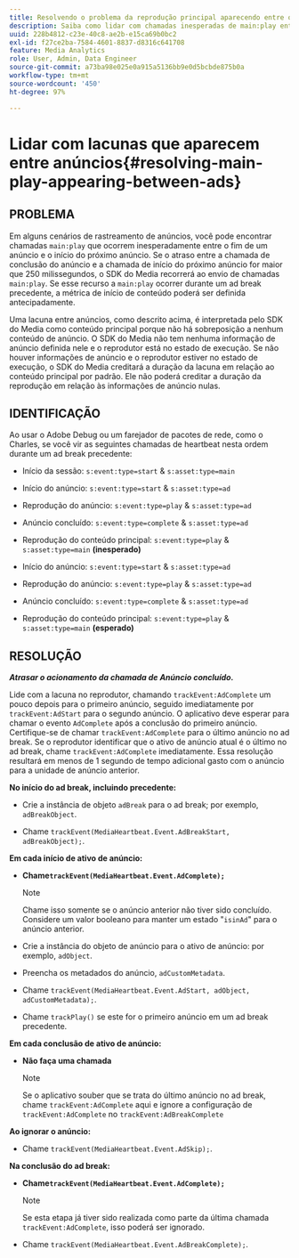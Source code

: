 ```yaml
---
title: Resolvendo o problema da reprodução principal aparecendo entre os anúncios
description: Saiba como lidar com chamadas inesperadas de main:play entre anúncios.
uuid: 228b4812-c23e-40c8-ae2b-e15ca69b0bc2
exl-id: f27ce2ba-7584-4601-8837-d8316c641708
feature: Media Analytics
role: User, Admin, Data Engineer
source-git-commit: a73ba98e025e0a915a5136bb9e0d5bcbde875b0a
workflow-type: tm+mt
source-wordcount: '450'
ht-degree: 97%

---
```



# Lidar com lacunas que aparecem entre anúncios{#resolving-main-play-appearing-between-ads}

## PROBLEMA

Em alguns cenários de rastreamento de anúncios, você pode encontrar chamadas `main:play` que ocorrem inesperadamente entre o fim de um anúncio e o início do próximo anúncio. Se o atraso entre a chamada de conclusão do anúncio e a chamada de início do próximo anúncio for maior que 250 milissegundos, o SDK do Media recorrerá ao envio de chamadas `main:play`. Se esse recurso a `main:play` ocorrer durante um ad break precedente, a métrica de início de conteúdo poderá ser definida antecipadamente.

Uma lacuna entre anúncios, como descrito acima, é interpretada pelo SDK do Media como conteúdo principal porque não há sobreposição a nenhum conteúdo de anúncio. O SDK do Media não tem nenhuma informação de anúncio definida nele e o reprodutor está no estado de execução. Se não houver informações de anúncio e o reprodutor estiver no estado de execução, o SDK do Media creditará a duração da lacuna em relação ao conteúdo principal por padrão. Ele não poderá creditar a duração da reprodução em relação às informações de anúncio nulas.

## IDENTIFICAÇÃO

Ao usar o Adobe Debug ou um farejador de pacotes de rede, como o Charles, se você vir as seguintes chamadas de heartbeat nesta ordem durante um ad break precedente:

* Início da sessão: `s:event:type=start` &amp; `s:asset:type=main`
* Início do anúncio: `s:event:type=start` &amp; `s:asset:type=ad`
* Reprodução do anúncio: `s:event:type=play` &amp; `s:asset:type=ad`
* Anúncio concluído: `s:event:type=complete` &amp; `s:asset:type=ad`
* Reprodução do conteúdo principal: `s:event:type=play` &amp; `s:asset:type=main` **(inesperado)**

* Início do anúncio: `s:event:type=start` &amp; `s:asset:type=ad`
* Reprodução do anúncio: `s:event:type=play` &amp; `s:asset:type=ad`
* Anúncio concluído: `s:event:type=complete` &amp; `s:asset:type=ad`
* Reprodução do conteúdo principal: `s:event:type=play` &amp; `s:asset:type=main` **(esperado)**

## RESOLUÇÃO

***Atrasar o acionamento da chamada de Anúncio concluído.***

Lide com a lacuna no reprodutor, chamando `trackEvent:AdComplete` um pouco depois para o primeiro anúncio, seguido imediatamente por `trackEvent:AdStart` para o segundo anúncio. O aplicativo deve esperar para chamar o evento `AdComplete` após a conclusão do primeiro anúncio. Certifique-se de chamar `trackEvent:AdComplete` para o último anúncio no ad break. Se o reprodutor identificar que o ativo de anúncio atual é o último no ad break, chame `trackEvent:AdComplete` imediatamente. Essa resolução resultará em menos de 1 segundo de tempo adicional gasto com o anúncio para a unidade de anúncio anterior.

**No início do ad break, incluindo precedente:**

* Crie a instância de objeto `adBreak` para o ad break; por exemplo, `adBreakObject`.

* Chame `trackEvent(MediaHeartbeat.Event.AdBreakStart, adBreakObject);`.

**Em cada início de ativo de anúncio:**

* **Chame`trackEvent(MediaHeartbeat.Event.AdComplete);`**

  >[!NOTE]
  >
  >Chame isso somente se o anúncio anterior não tiver sido concluído. Considere um valor booleano para manter um estado &quot;`isinAd`&quot; para o anúncio anterior.

* Crie a instância do objeto de anúncio para o ativo de anúncio: por exemplo, `adObject`.
* Preencha os metadados do anúncio, `adCustomMetadata`.
* Chame `trackEvent(MediaHeartbeat.Event.AdStart, adObject, adCustomMetadata);`.
* Chame `trackPlay()` se este for o primeiro anúncio em um ad break precedente.

**Em cada conclusão de ativo de anúncio:**

* **Não faça uma chamada**

  >[!NOTE]
  >
  >Se o aplicativo souber que se trata do último anúncio no ad break, chame `trackEvent:AdComplete` aqui e ignore a configuração de `trackEvent:AdComplete` no `trackEvent:AdBreakComplete`

**Ao ignorar o anúncio:**

* Chame `trackEvent(MediaHeartbeat.Event.AdSkip);`.

**Na conclusão do ad break:**

* **Chame`trackEvent(MediaHeartbeat.Event.AdComplete);`**

  >[!NOTE]
  >
  >Se esta etapa já tiver sido realizada como parte da última chamada `trackEvent:AdComplete`, isso poderá ser ignorado.

* Chame `trackEvent(MediaHeartbeat.Event.AdBreakComplete);`.
